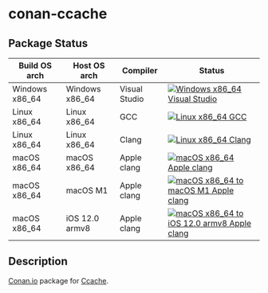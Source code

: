# conan-ccache

## Package Status

| Build OS arch | Host OS arch | Compiler | Status |
|---------------|--------------|----------|--------|
| Windows x86_64 | Windows x86_64 | Visual Studio | [![Windows x86_64 Visual Studio](https://github.com/SpaceIm/conan-ccache/actions/workflows/windows-x86_64-msvc.yml/badge.svg?branch=testing%2F4.5.1)](https://github.com/SpaceIm/conan-ccache/actions/workflows/windows-x86_64-msvc.yml?query=branch%3Atesting%2F4.5.1) |
| Linux x86_64 | Linux x86_64 | GCC | [![Linux x86_64 GCC](https://github.com/SpaceIm/conan-ccache/actions/workflows/linux-x86_64-gcc.yml/badge.svg?branch=testing%2F4.5.1)](https://github.com/SpaceIm/conan-ccache/actions/workflows/linux-x86_64-gcc.yml?query=branch%3Atesting%2F4.5.1) |
| Linux x86_64 | Linux x86_64 | Clang | [![Linux x86_64 Clang](https://github.com/SpaceIm/conan-ccache/actions/workflows/linux-x86_64-clang.yml/badge.svg?branch=testing%2F4.5.1)](https://github.com/SpaceIm/conan-ccache/actions/workflows/linux-x86_64-clang.yml?query=branch%3Atesting%2F4.5.1) |
| macOS x86_64 | macOS x86_64 | Apple clang | [![macOS x86_64 Apple clang](https://github.com/SpaceIm/conan-ccache/actions/workflows/macos-x86_64-appleclang.yml/badge.svg?branch=testing%2F4.5.1)](https://github.com/SpaceIm/conan-ccache/actions/workflows/macos-x86_64-appleclang.yml?query=branch%3Atesting%2F4.5.1) |
| macOS x86_64 | macOS M1 | Apple clang | [![macOS x86_64 to macOS M1 Apple clang](https://github.com/SpaceIm/conan-ccache/actions/workflows/macos-x86_64-macos-m1-appleclang.yml/badge.svg?branch=testing%2F4.5.1)](https://github.com/SpaceIm/conan-ccache/actions/workflows/macos-x86_64-macos-m1-appleclang.yml?query=branch%3Atesting%2F4.5.1) |
| macOS x86_64 | iOS 12.0 armv8 | Apple clang | [![macOS x86_64 to iOS 12.0 armv8 Apple clang](https://github.com/SpaceIm/conan-ccache/actions/workflows/macos-x86_64-ios12.0-armv8-appleclang.yml/badge.svg?branch=testing%2F4.5.1)](https://github.com/SpaceIm/conan-ccache/actions/workflows/macos-x86_64-ios12.0-armv8-appleclang.yml?query=branch%3Atesting%2F4.5.1) |

## Description

[Conan.io](https://conan.io) package for [Ccache](https://ccache.dev).
